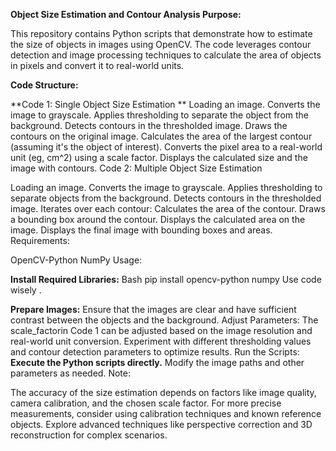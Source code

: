 **Object Size Estimation and Contour Analysis
Purpose:**

This repository contains Python scripts that demonstrate how to estimate the size of objects in images using OpenCV. The code leverages contour detection and image processing techniques to calculate the area of ​​objects in pixels and convert it to real-world units.

**Code Structure:**

**Code 1: Single Object Size Estimation
**
Loading an image.
Converts the image to grayscale.
Applies thresholding to separate the object from the background.
Detects contours in the thresholded image.
Draws the contours on the original image.
Calculates the area of ​​the largest contour (assuming it's the object of interest).
Converts the pixel area to a real-world unit (eg, cm^2) using a scale factor.
Displays the calculated size and the image with contours.
Code 2: Multiple Object Size Estimation

Loading an image.
Converts the image to grayscale.
Applies thresholding to separate objects from the background.
Detects contours in the thresholded image.
Iterates over each contour:
Calculates the area of ​​the contour.
Draws a bounding box around the contour.
Displays the calculated area on the image.
Displays the final image with bounding boxes and areas.
Requirements:

OpenCV-Python
NumPy
Usage:

**Install Required Libraries:**
Bash
pip install opencv-python numpy
Use code wisely .

**Prepare Images:**
Ensure that the images are clear and have sufficient contrast between the objects and the background.
Adjust Parameters:
The scale_factorin Code 1 can be adjusted based on the image resolution and real-world unit conversion.
Experiment with different thresholding values ​​and contour detection parameters to optimize results.
Run the Scripts:
**Execute the Python scripts directly.**
Modify the image paths and other parameters as needed.
Note:

The accuracy of the size estimation depends on factors like image quality, camera calibration, and the chosen scale factor.
For more precise measurements, consider using calibration techniques and known reference objects.
Explore advanced techniques like perspective correction and 3D reconstruction for complex scenarios.
